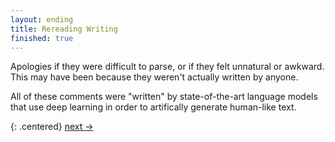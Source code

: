 ```yaml
---
layout: ending
title: Rereading Writing
finished: true
---
```


Apologies if they were difficult to parse, or if they felt unnatural or awkward. This may have been because they weren't actually written by anyone. 

<!-- [if they gave up and skipped here] You were right to not understand them. They weren't written by anyone. -->


<div class="fade-in-slow">
All of these comments were "written" by state-of-the-art language models that use deep learning in order to artifically generate human-like text.

{: .centered}
<a href="background.html">next -></a>
</div>

